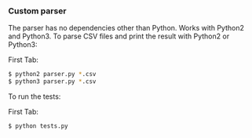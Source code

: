 ### Custom parser

The parser has no dependencies other than Python. Works with Python2 and Python3.
To parse CSV files and print the result with Python2 or Python3:

First Tab:
```sh
$ python2 parser.py *.csv
$ python3 parser.py *.csv
```

To run the tests:

First Tab:
```sh
$ python tests.py
```

